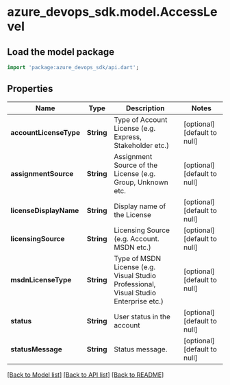# azure_devops_sdk.model.AccessLevel

## Load the model package
```dart
import 'package:azure_devops_sdk/api.dart';
```

## Properties
Name | Type | Description | Notes
------------ | ------------- | ------------- | -------------
**accountLicenseType** | **String** | Type of Account License (e.g. Express, Stakeholder etc.) | [optional] [default to null]
**assignmentSource** | **String** | Assignment Source of the License (e.g. Group, Unknown etc. | [optional] [default to null]
**licenseDisplayName** | **String** | Display name of the License | [optional] [default to null]
**licensingSource** | **String** | Licensing Source (e.g. Account. MSDN etc.) | [optional] [default to null]
**msdnLicenseType** | **String** | Type of MSDN License (e.g. Visual Studio Professional, Visual Studio Enterprise etc.) | [optional] [default to null]
**status** | **String** | User status in the account | [optional] [default to null]
**statusMessage** | **String** | Status message. | [optional] [default to null]

[[Back to Model list]](../README.md#documentation-for-models) [[Back to API list]](../README.md#documentation-for-api-endpoints) [[Back to README]](../README.md)


